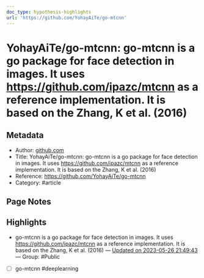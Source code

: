 ```yaml
---
doc_type: hypothesis-highlights
url: 'https://github.com/YohayAiTe/go-mtcnn'
---
```


# YohayAiTe/go-mtcnn: go-mtcnn is a go package for face detection in images. It uses https://github.com/ipazc/mtcnn as a reference implementation. It is based on the Zhang, K et al. (2016)

## Metadata
- Author: [github.com]()
- Title: YohayAiTe/go-mtcnn: go-mtcnn is a go package for face detection in images. It uses https://github.com/ipazc/mtcnn as a reference implementation. It is based on the Zhang, K et al. (2016)
- Reference: https://github.com/YohayAiTe/go-mtcnn
- Category: #article

## Page Notes
## Highlights
- go-mtcnn is a go package for face detection in images. It uses https://github.com/ipazc/mtcnn as a reference implementation. It is based on the Zhang, K et al. (2016) — [Updated on 2023-05-26 21:49:43](https://hyp.is/K4wA_vvMEe2sxBNqEVyslg/github.com/YohayAiTe/go-mtcnn) — Group: #Public
    
- [ ] go-mtcnn #deeplearning



